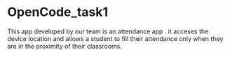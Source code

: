 # OpenCode_task1
This app developed by our team is an attendance app . it acceses the device location and allows a student to fill their attendance only when they are in the proximity of their classrooms. 
